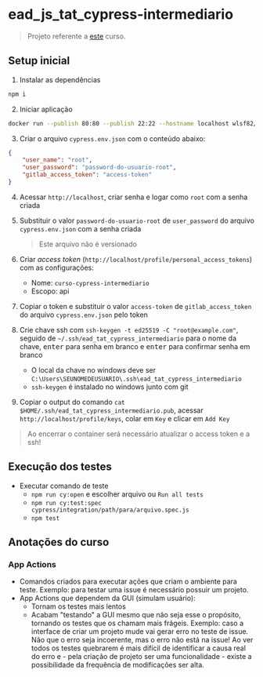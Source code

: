 # ead_js_tat_cypress-intermediario

> Projeto referente a [este](https://www.udemy.com/course/testes-automatizados-com-cypress-intermediario/) curso.

## Setup inicial

1. Instalar as dependências

```sh
npm i
```

2. Iniciar aplicação

```sh
docker run --publish 80:80 --publish 22:22 --hostname localhost wlsf82/gitlab-ce
```

3. Criar o arquivo `cypress.env.json` com o conteúdo abaixo:

```json
{
    "user_name": "root",
    "user_password": "password-do-usuario-root",
    "gitlab_access_token": "access-token"
}
```
4. Acessar `http://localhost`, criar senha e logar como `root` com a senha criada

5. Substituir o valor `password-do-usuario-root` de `user_password` do arquivo `cypress.env.json` com a senha criada
    > Este arquivo não é versionado

6. Criar *access token* (`http://localhost/profile/personal_access_tokens`) com as configurações:
    - Nome: `curso-cypress-intermediario`
    - Escopo: api

7. Copiar o token e substituir o valor `access-token` de `gitlab_access_token` do arquivo `cypress.env.json` pelo token

8. Crie chave ssh com `ssh-keygen -t ed25519 -C "root@example.com"`, seguido de `~/.ssh/ead_tat_cypress_intermediario` para o nome da chave, <kbd>enter</kbd> para senha em branco e <kbd>enter</kbd> para confirmar senha em branco
    - O local da chave no windows deve ser `C:\Users\SEUNOMEDEUSUARIO\.ssh\ead_tat_cypress_intermediario`
    - `ssh-keygen` é instalado no windows junto com git

9. Copiar o output do comando `cat $HOME/.ssh/ead_tat_cypress_intermediario.pub`, acessar `http://localhost/profile/keys`, colar em `Key` e clicar em `Add Key`

> Ao encerrar o container será necessário atualizar o access token e a ssh!

## Execução dos testes

- Executar comando de teste
    - `npm run cy:open` e escolher arquivo ou `Run all tests`
    - `npm run cy:test:spec cypress/integration/path/para/arquivo.spec.js`
    - `npm test`

## Anotações do curso

### App Actions

- Comandos criados para executar ações que criam o ambiente para teste. Exemplo: para testar uma issue é necessário possuir um projeto.
- App Actions que dependem da GUI (simulam usuário):
    - Tornam os testes mais lentos
    - Acabam "testando" a GUI mesmo que não seja esse o propósito, tornando os testes que os chamam mais frágeis. Exemplo: caso a interface de criar um projeto mude vai gerar erro no teste de issue. Não que o erro seja incoerente, mas o erro não está na issue! Ao ver todos os testes quebrarem é mais difícil de identificar a causa real do erro e - pela criação de projeto ser uma funcionalidade - existe a possibilidade da frequência de modificações ser alta.
